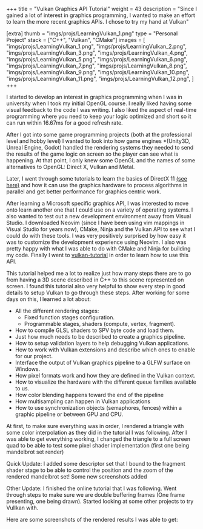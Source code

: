 +++
title = "Vulkan Graphics API Tutorial"
weight = 43
description = "Since I gained a lot of interest in graphics programming, I wanted to make an effort to learn the more recent graphics APIs. I chose to try my hand at Vulkan"

[extra]
thumb = "imgs/projs/LearningVulkan_1.png"
type = "Personal Project"
stack = ["C++", "Vulkan", "CMake"]
images = [
    "imgs/projs/LearningVulkan_1.png",
    "imgs/projs/LearningVulkan_2.png",
    "imgs/projs/LearningVulkan_3.png",
    "imgs/projs/LearningVulkan_4.png",
    "imgs/projs/LearningVulkan_5.png",
    "imgs/projs/LearningVulkan_6.png",
    "imgs/projs/LearningVulkan_7.png",
    "imgs/projs/LearningVulkan_8.png",
    "imgs/projs/LearningVulkan_9.png",
    "imgs/projs/LearningVulkan_10.png",
    "imgs/projs/LearningVulkan_11.png",
    "imgs/projs/LearningVulkan_12.png",
]
+++

I started to develop an interest in graphics programming when I was in university when I took my initial OpenGL course. I really liked having some visual feedback to the code I was writing. I also liked the aspect of real-time programming where you need to keep your logic optimized and short so it can run within 16.67ms for a good refresh rate.

After I got into some game programming projects (both at the professional level and hobby level) I wanted to look into how game engines *(Unity3D, Unreal Engine, Godot) handled the rendering systems they needed to send the results of the game logic on screen so the player can see what is happening. At that point, I only knew some OpenGL and the names of some alternatives to OpenGL: Direct X, Vulkan and Metal.

Later, I went through some tutorials to learn the basics of DirectX 11 [(see here)]({{site.baseurl}}/RayTraceInOneWeekendDx11) and how it can use the graphics hardware to process algorithms in parallel and get better performance for graphics centric work.

After learning a Microsoft specific graphics API, I was interested to move onto learn another one that I could use on a variety of operating systems. I also wanted to test out a new development environment away from Visual Studio. I downloaded Neovim (since I have been using vim mappings in Visual Studio for years now), CMake, Ninja and the Vulkan API to see what I could do with these tools. I was very positively surprised by how easy it was to customize the development experience using Neovim. I also was pretty happy with what I was able to do with CMake and Ninja for building my code. Finally I went to [vulkan-tutorial](https://vulkan-tutorial.com/) in order to learn how to use this API.

This tutorial helped me a lot to realize just how many steps there are to go from having a 3D scene described in C++ to this scene represented on screen. I found this tutorial also very helpful to show every step in good details to setup Vulkan to go through these steps. After working for some days on this, I learned a lot about:

- All the different rendering stages:
    - Fixed function stages configuration.
    - Programmable stages, shaders (compute, vertex, fragment).
- How to compile GLSL shaders to SPV byte code and load them.
- Just how much needs to be described to create a graphics pipeline.
- How to setup validation layers to help debugging Vulkan applications.
- How to work with Vulkan extensions and describe which ones to enable for our project.
- Interface the output of Vulkan graphics pipeline to a GLFW surface on Windows.
- How pixel formats work and how they are defined in the Vulkan context.
- How to visualize the hardware with the different queue families available to us.
- How color blending happens toward the end of the pipeline
- How multisampling can happen in Vulkan applications
- How to use synchronization objects (semaphores, fences) within a graphic pipeline or between GPU and CPU.

At first, to make sure everything was in order, I rendered a triangle with some color interpolation as they did in the tutorial I was following. After I was able to get everything working, I changed the triangle to a full screen quad to be able to test some pixel shader implementation (first one being mandelbrot set render)

Quick Update: I added some descriptor set that I bound to the fragment shader stage to be able to control the position and the zoom of the rendered mandelbrot set! Some new screenshots added

Other Update: I finished the online tutorial that I was following. Went through steps to make sure we are double buffering frames (One frame presenting, one being drawn). Started looking at some other projects to try Vullkan with.

Here are some screenshots of the rendered results I was able to get:
